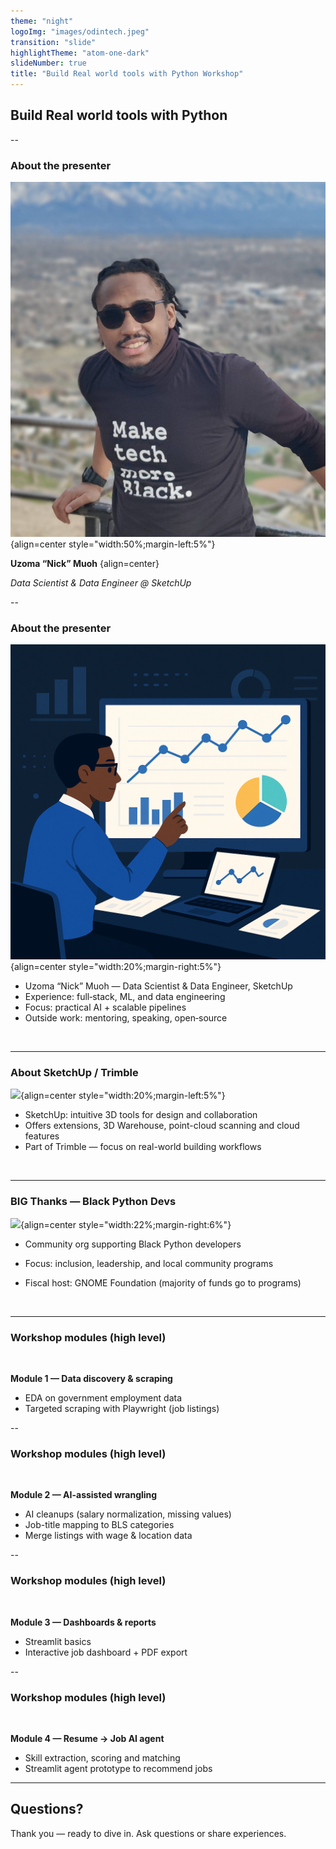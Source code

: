 ```yaml
---
theme: "night"
logoImg: "images/odintech.jpeg"
transition: "slide"
highlightTheme: "atom-one-dark"
slideNumber: true
title: "Build Real world tools with Python Workshop"
---
```


<!-- Title slide with dramatic AI and job market artwork -->
<!-- .slide: data-background="images/slide_background.png" data-background-size="cover" data-background-opacity="0.55" -->

## Build Real world tools with Python

--

### About the presenter

![](images/Uzoma_Nicholas_Muoh_Headshot_NSBE_PDC.jpg){align=center style="width:50%;margin-left:5%"}

**Uzoma “Nick” Muoh** {align=center}

*Data Scientist & Data Engineer @ SketchUp*

--

### About the presenter

![](images/data_scientist.png){align=center style="width:20%;margin-right:5%"}

- Uzoma “Nick” Muoh — Data Scientist & Data Engineer, SketchUp
- Experience: full‑stack, ML, and data engineering
- Focus: practical AI + scalable pipelines
- Outside work: mentoring, speaking, open‑source

<br clear="both">

---

### About SketchUp / Trimble

![](https://th.bing.com/th/id/R.e8ea11f851215a3f38ab5c021f27b9b0?rik=eJ49l2qnRQvUew&pid=ImgRaw&r=0){align=center style="width:20%;margin-left:5%"}

- SketchUp: intuitive 3D tools for design and collaboration
- Offers extensions, 3D Warehouse, point-cloud scanning and cloud features
- Part of Trimble — focus on real-world building workflows

<br clear="both">

---

### BIG Thanks — Black Python Devs

![](https://blackpythondevs.com/assets/images/bpd_stacked.png){align=center style="width:22%;margin-right:6%"}

- Community org supporting Black Python developers

- Focus: inclusion, leadership, and local community programs

- Fiscal host: GNOME Foundation (majority of funds go to programs)

<br clear="both">

---

### Workshop modules (high level)

<br clear="both">

**Module 1 — Data discovery & scraping**
- EDA on government employment data
- Targeted scraping with Playwright (job listings)

--

### Workshop modules (high level)

<br clear="both">

**Module 2 — AI-assisted wrangling**
- AI cleanups (salary normalization, missing values)
- Job-title mapping to BLS categories
- Merge listings with wage & location data

--

### Workshop modules (high level)

<br clear="both">

**Module 3 — Dashboards & reports**
- Streamlit basics
- Interactive job dashboard + PDF export

--

### Workshop modules (high level)

<br clear="both">

**Module 4 — Resume → Job AI agent**
- Skill extraction, scoring and matching
- Streamlit agent prototype to recommend jobs

---

## Questions?

Thank you — ready to dive in. Ask questions or share experiences.
